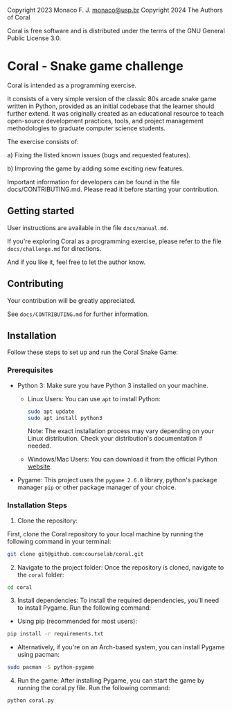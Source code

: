 
 Copyright 2023 Monaco F. J. <monaco@usp.br> 
 Copyright 2024 The Authors of Coral

 Coral is free software and is distributed under the terms of the
 GNU General Public License 3.0.

 Coral - Snake game challenge
 ==============================

 Coral is intended as a programming exercise.

 It consists of a very simple version of the classic 80s arcade snake game
 written in Python, provided as an initial codebase that the learner should
 further extend. It was originally created as an educational resource to teach
 open-source development practices, tools, and project management methodologies
 to graduate computer science students. 

 The exercise consists of:

 a) Fixing the listed known issues (bugs and requested features).

 b) Improving the game by adding some exciting new features.

 Important information for developers can be found in the file
 docs/CONTRIBUTING.md. Please read it before starting your contribution. 

 Getting started
 ------------------------------

 User instructions are available in the file `docs/manual.md`.

 If you're exploring Coral as a programming exercise, please refer to
 the file `docs/challenge.md` for directions. 

 And if you like it, feel free to let the author know.

 Contributing
 ------------------------------

 Your contribution will be greatly appreciated.

 See `docs/CONTRIBUTING.md` for further information.

 Installation
 ------------------------------

 Follow these steps to set up and run the Coral Snake Game:

 ### Prerequisites

- Python 3: Make sure you have Python 3 installed on your machine.   
  - Linux Users: You can use `apt` to install Python:  
    ```bash
    sudo apt update
    sudo apt install python3
    ```  
    Note: The exact installation process may vary depending on your Linux distribution. Check your distribution's documentation if needed.  
  
  - Windows/Mac Users: You can download it from the official Python [website](https://www.python.org/downloads/).  

 - Pygame: This project uses the  `pygame 2.6.0` library, python's package manager `pip` or other package manager of your choice.

 ### Installation Steps
 
 1. Clone the repository:

 First, clone the Coral repository to your local machine by running the following command in your terminal:

 ```bash
 git clone git@github.com:courselab/coral.git
 ``` 

 2. Navigate to the project folder: Once the repository is cloned, navigate to the `coral` folder:
 
 ```bash
 cd coral
 ```

 3. Install dependencies: To install the required dependencies, you'll need to install Pygame. Run the following command:
 
 - Using pip (recommended for most users):
 
 ```bash
 pip install -r requirements.txt
 ```

 - Alternatively, if you're on an Arch-based system, you can install Pygame using pacman:

 ```bash
 sudo pacman -S python-pygame
 ```

 4. Run the game: After installing Pygame, you can start the game by running the coral.py file. Run the following command:

 ```bash
 python coral.py
 ```
